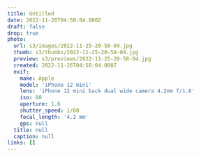 ```yaml
---
title: Untitled
date: 2022-11-26T04:58:04.000Z
draft: false
drop: true
photo:
  url: s3/images/2022-11-25-20-58-04.jpg
  thumb: s3/thumbs/2022-11-25-20-58-04.jpg
  preview: s3/previews/2022-11-25-20-58-04.jpg
  created: 2022-11-26T04:58:04.000Z
  exif:
    make: Apple
    model: 'iPhone 12 mini'
    lens: 'iPhone 12 mini back dual wide camera 4.2mm f/1.6'
    iso: 80
    aperture: 1.6
    shutter_speed: 1/60
    focal_length: '4.2 mm'
    gps: null
  title: null
  caption: null
links: []
---
```

